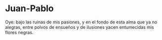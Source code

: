 # Juan-Pablo
Oye: bajo las ruinas de mis pasiones, y en el fondo de esta alma que ya no alegras, entre polvos de ensueños y de ilusiones yacen entumecidas mis flores negras.
